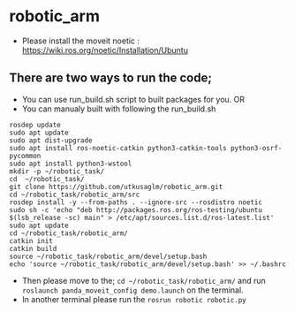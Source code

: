# robotic_arm
* Please install the moveit noetic : https://wiki.ros.org/noetic/Installation/Ubuntu
## There are two ways to run the code;
  - You can use run_build.sh script to built packages for you.
  OR
  - You can manualy built with following the run_build.sh
  
  ```
  rosdep update
  sudo apt update
  sudo apt dist-upgrade
  sudo apt install ros-noetic-catkin python3-catkin-tools python3-osrf-pycommon
  sudo apt install python3-wstool
  mkdir -p ~/robotic_task/
  cd  ~/robotic_task/
  git clone https://github.com/utkusaglm/robotic_arm.git
  cd ~/robotic_task/robotic_arm/src
  rosdep install -y --from-paths . --ignore-src --rosdistro noetic
  sudo sh -c 'echo "deb http://packages.ros.org/ros-testing/ubuntu $(lsb_release -sc) main" > /etc/apt/sources.list.d/ros-latest.list'
  sudo apt update
  cd ~/robotic_task/robotic_arm/
  catkin init
  catkin build
  source ~/robotic_task/robotic_arm/devel/setup.bash
  echo 'source ~/robotic_task/robotic_arm/devel/setup.bash' >> ~/.bashrc
  ```
- Then please move to the;
```cd ~/robotic_task/robotic_arm/``` and run ```roslaunch panda_moveit_config demo.launch``` on the terminal.
- In another terminal please run the ```rosrun robotic robotic.py```
